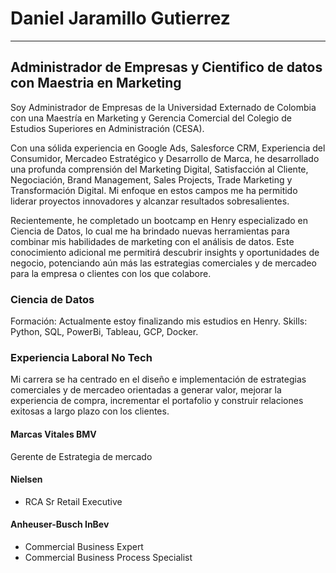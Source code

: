 # Daniel Jaramillo Gutierrez
-----------------------------------------------------------------------------
## Administrador de Empresas y Cientifico de datos con Maestria en Marketing 

Soy Administrador de Empresas de la Universidad Externado de Colombia con una Maestría en Marketing y Gerencia Comercial del Colegio de Estudios Superiores en Administración (CESA). 

Con una sólida experiencia en Google Ads, Salesforce CRM, Experiencia del Consumidor, Mercadeo Estratégico y Desarrollo de Marca, he desarrollado una profunda comprensión del Marketing Digital, Satisfacción al Cliente, Negociación, Brand Management, Sales Projects, Trade Marketing y Transformación Digital. Mi enfoque en estos campos me ha permitido liderar proyectos innovadores y alcanzar resultados sobresalientes.

Recientemente, he completado un bootcamp en Henry especializado en Ciencia de Datos, lo cual me ha brindado nuevas herramientas para combinar mis habilidades de marketing con el análisis de datos. Este conocimiento adicional me permitirá descubrir insights y oportunidades de negocio, potenciando aún más las estrategias comerciales y de mercadeo para la empresa o clientes con los que colabore.

### Ciencia de Datos 
Formación: Actualmente estoy finalizando mis estudios en Henry.
Skills: Python, SQL, PowerBi, Tableau, GCP, Docker.

### Experiencia Laboral No Tech
Mi carrera se ha centrado en el diseño e implementación de estrategias comerciales y de mercadeo orientadas a generar valor, mejorar la experiencia de compra, incrementar el portafolio y construir relaciones exitosas a largo plazo con los clientes.

#### Marcas Vitales BMV
Gerente de Estrategia de mercado	
#### Nielsen
- RCA Sr Retail Executive 
#### Anheuser-Busch InBev
- Commercial Business Expert
- Commercial Business Process Specialist  
